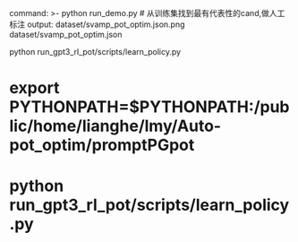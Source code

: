 command: >-
python run_demo.py # 从训练集找到最有代表性的cand,做人工标注
output:
    dataset/svamp_pot_optim.json.png
    dataset/svamp_pot_optim.json

python run_gpt3_rl_pot/scripts/learn_policy.py
# export PYTHONPATH=$PYTHONPATH:/public/home/lianghe/lmy/Auto-pot_optim/promptPGpot
# python run_gpt3_rl_pot/scripts/learn_policy.py



